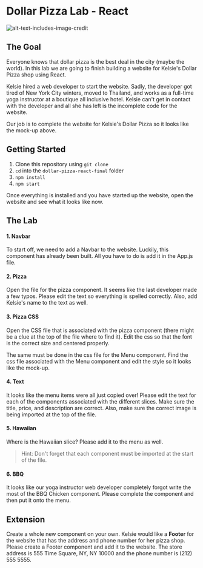 # Dollar Pizza Lab - React

![alt-text-includes-image-credit](kelsie-pizza-final.png)

## The Goal
Everyone knows that dollar pizza is the best deal in the city (maybe the world). In this lab we are going to finish building a website for Kelsie's Dollar Pizza shop using React.

Kelsie hired a web developer to start the website. Sadly, the developer got tired of New York City winters, moved to Thailand, and works as a full-time yoga instructor at a boutique all inclusive hotel. Kelsie can't get in contact with the developer and all she has left is the incomplete code for the website.

Our job is to complete the website for Kelsie's Dollar Pizza so it looks like the mock-up above.

## Getting Started

1. Clone this repository using `git clone`
2. `cd` into the `dollar-pizza-react-final` folder
3. `npm install`
4. `npm start`

Once everything is installed and you have started up the website, open the website and see what it looks like now.

## The Lab

#### 1. Navbar
To start off, we need to add a Navbar to the website. Luckily, this component has already been built. All you have to do is add it in the App.js file.

#### 2. Pizza
Open the file for the pizza component. It seems like the last developer made a few typos. Please edit the text so everything is spelled correctly. Also, add Kelsie's name to the text as well.

#### 3. Pizza CSS
Open the CSS file that is associated with the pizza component (there might be a clue at the top of the file where to find it).
Edit the css so that the font is the correct size and centered properly.

The same must be done in the css file for the Menu component. Find the css file associated with the Menu component and edit the style so it looks like the mock-up.

#### 4. Text
It looks like the menu items were all just copied over! Please edit the text for each of the components associated with the different slices. Make sure the title, price, and description are correct.
Also, make sure the correct image is being imported at the top of the file.

#### 5. Hawaiian
Where is the Hawaiian slice? Please add it to the menu as well.

>Hint: Don't forget that each component must be imported at the start of the file.

#### 6. BBQ
It looks like our yoga instructor web developer completely forgot write the most of the BBQ Chicken component. Please complete the component and then put it onto the menu.

## Extension
Create a whole new component on your own. Kelsie would like a **Footer** for the website that has the address and phone number for her pizza shop. Please create a Footer component and add it to the website. The store address is 555 Time Square, NY, NY 10000 and the phone number is (212) 555 5555.
